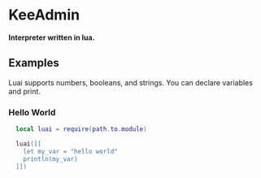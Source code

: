 # **KeeAdmin**
**Interpreter written in lua.**

## **Examples**
Luai supports numbers, booleans, and strings. You can declare variables and print.

### **Hello World**
```lua
  local luai = require(path.to.module)

  luai([[
    let my_var = "hello world"
    println(my_var)
  ]])
```
